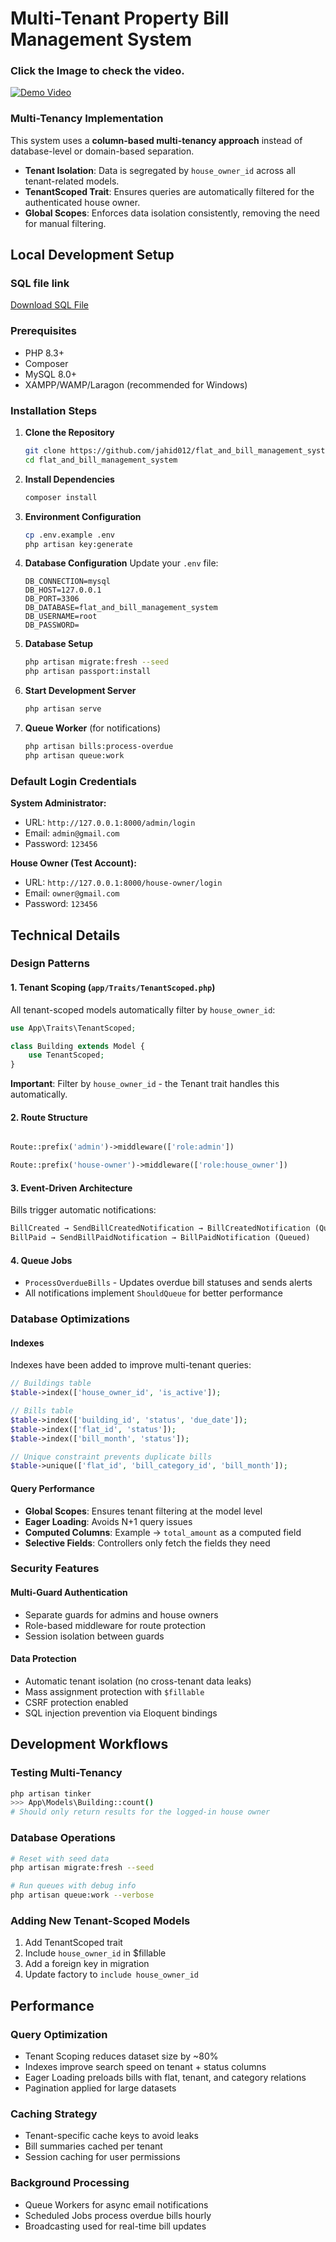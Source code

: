 # Multi-Tenant Property Bill Management System

### Click the Image to check the video.
[![Demo Video](preview.png)](https://drive.google.com/file/d/1mI9yIEMRHBUkZHHMoky5wEdVKMAsA9LY/view?usp=sharing)


### Multi-Tenancy Implementation
This system uses a **column-based multi-tenancy approach** instead of database-level or domain-based separation.

- **Tenant Isolation**: Data is segregated by `house_owner_id` across all tenant-related models.  
- **TenantScoped Trait**: Ensures queries are automatically filtered for the authenticated house owner.  
- **Global Scopes**: Enforces data isolation consistently, removing the need for manual filtering.


## Local Development Setup

### SQL file link
[Download SQL File](https://raw.githubusercontent.com/jahid012/flat_and_bill_management_system/master/flat_and_bill_management_system.sql)


### Prerequisites
- PHP 8.3+
- Composer
- MySQL 8.0+
- XAMPP/WAMP/Laragon (recommended for Windows)

### Installation Steps

1. **Clone the Repository**
   ```bash
   git clone https://github.com/jahid012/flat_and_bill_management_system.git
   cd flat_and_bill_management_system
   ```

2. **Install Dependencies**
   ```bash
   composer install
   ```

3. **Environment Configuration**
   ```bash
   cp .env.example .env
   php artisan key:generate
   ```

4. **Database Configuration**
   Update your `.env` file:
   ```env
   DB_CONNECTION=mysql
   DB_HOST=127.0.0.1
   DB_PORT=3306
   DB_DATABASE=flat_and_bill_management_system
   DB_USERNAME=root
   DB_PASSWORD=
   ```

5. **Database Setup**
   ```bash
   php artisan migrate:fresh --seed
   php artisan passport:install
   ```

6. **Start Development Server**
   ```bash
   php artisan serve
   ```

7. **Queue Worker** (for notifications)
   ```bash
   php artisan bills:process-overdue
   php artisan queue:work
   ```

### Default Login Credentials

**System Administrator:**
- URL: `http://127.0.0.1:8000/admin/login`
- Email: `admin@gmail.com`
- Password: `123456`

**House Owner (Test Account):**
- URL: `http://127.0.0.1:8000/house-owner/login`
- Email: `owner@gmail.com`
- Password: `123456`

## Technical Details

### Design Patterns

#### 1. Tenant Scoping (`app/Traits/TenantScoped.php`)
All tenant-scoped models automatically filter by `house_owner_id`:
```php
use App\Traits\TenantScoped;

class Building extends Model {
    use TenantScoped;
}
```

**Important**: Filter by `house_owner_id` - the Tenant trait handles this automatically.

#### 2. Route Structure
```php

Route::prefix('admin')->middleware(['role:admin'])

Route::prefix('house-owner')->middleware(['role:house_owner'])
```

#### 3. Event-Driven Architecture
Bills trigger automatic notifications:
```php
BillCreated → SendBillCreatedNotification → BillCreatedNotification (Queued)
BillPaid → SendBillPaidNotification → BillPaidNotification (Queued)
```

#### 4. Queue Jobs
- `ProcessOverdueBills` - Updates overdue bill statuses and sends alerts
- All notifications implement `ShouldQueue` for better performance

### Database Optimizations

#### Indexes
Indexes have been added to improve multi-tenant queries:
```php
// Buildings table
$table->index(['house_owner_id', 'is_active']);

// Bills table
$table->index(['building_id', 'status', 'due_date']);
$table->index(['flat_id', 'status']);
$table->index(['bill_month', 'status']);

// Unique constraint prevents duplicate bills
$table->unique(['flat_id', 'bill_category_id', 'bill_month']);
```

#### Query Performance
- **Global Scopes**: Ensures tenant filtering at the model level
- **Eager Loading**: Avoids N+1 query issues
- **Computed Columns**: Example → `total_amount` as a computed field
- **Selective Fields**: Controllers only fetch the fields they need

### Security Features

#### Multi-Guard Authentication
- Separate guards for admins and house owners
- Role-based middleware for route protection
- Session isolation between guards

#### Data Protection
- Automatic tenant isolation (no cross-tenant data leaks)
- Mass assignment protection with `$fillable`
- CSRF protection enabled
- SQL injection prevention via Eloquent bindings

## Development Workflows

### Testing Multi-Tenancy
```bash
php artisan tinker
>>> App\Models\Building::count()
# Should only return results for the logged-in house owner
```

### Database Operations
```bash
# Reset with seed data
php artisan migrate:fresh --seed

# Run queues with debug info
php artisan queue:work --verbose
```

### Adding New Tenant-Scoped Models
1. Add TenantScoped trait
2. Include `house_owner_id` in $fillable
3. Add a foreign key in migration
4. Update factory to `include house_owner_id`

## Performance

### Query Optimization
- Tenant Scoping reduces dataset size by ~80%
- Indexes improve search speed on tenant + status columns
- Eager Loading preloads bills with flat, tenant, and category relations
- Pagination applied for large datasets

### Caching Strategy
- Tenant-specific cache keys to avoid leaks
- Bill summaries cached per tenant
- Session caching for user permissions

### Background Processing
- Queue Workers for async email notifications
- Scheduled Jobs process overdue bills hourly
- Broadcasting used for real-time bill updates